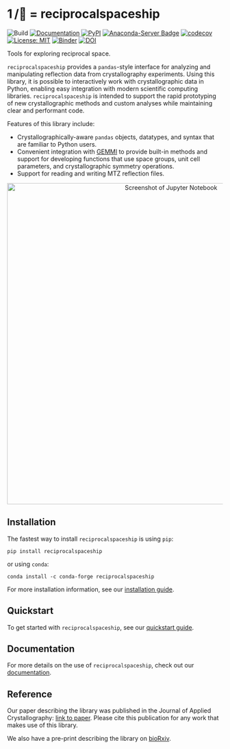 # 1 /:rocket: = reciprocalspaceship
![Build](https://github.com/rs-station/reciprocalspaceship/workflows/Build/badge.svg)
[![Documentation](https://github.com/rs-station/reciprocalspaceship/workflows/Documentation/badge.svg)](https://rs-station.github.io/reciprocalspaceship)
[![PyPI](https://img.shields.io/pypi/v/reciprocalspaceship?color=blue)](https://pypi.org/project/reciprocalspaceship/)
[![Anaconda-Server Badge](https://anaconda.org/conda-forge/reciprocalspaceship/badges/version.svg)](https://anaconda.org/conda-forge/reciprocalspaceship)
[![codecov](https://codecov.io/gh/rs-station/reciprocalspaceship/branch/main/graph/badge.svg)](https://codecov.io/gh/rs-station/reciprocalspaceship)
[![License: MIT](https://img.shields.io/badge/License-MIT-yellow.svg)](https://github.com/rs-station/reciprocalspaceship/blob/main/LICENSE)
[![Binder](https://mybinder.org/badge_logo.svg)](https://mybinder.org/v2/gh/rs-station/reciprocalspaceship/main?filepath=docs%2Fexamples)
[![DOI](https://img.shields.io/badge/DOI-10.1107%2FS160057672100755X-blue)](https://doi.org/10.1107/S160057672100755X)

Tools for exploring reciprocal space.

`reciprocalspaceship` provides a `pandas`-style interface for
analyzing and manipulating reflection data from crystallography
experiments. Using this library, it is possible to interactively
work with crystallographic data in Python, enabling easy
integration with modern scientific computing libraries. `reciprocalspaceship`
is intended to support the rapid prototyping of new crystallographic methods and
custom analyses while maintaining clear and performant code.

Features of this library include:

- Crystallographically-aware `pandas` objects, datatypes, and syntax that are familiar to Python users.
- Convenient integration with [GEMMI](https://gemmi.readthedocs.io/en/latest/) to provide built-in methods and
  support for developing functions that use space groups, unit cell parameters, and crystallographic
  symmetry operations.
- Support for reading and writing MTZ reflection files.

<p align="center">
  <img src="docs/img/screenshot.png" width=750 title="Screenshot of Jupyter Notebook">
</p>

## Installation

The fastest way to install `reciprocalspaceship` is using `pip`:

```
pip install reciprocalspaceship
```

or using `conda`:

```
conda install -c conda-forge reciprocalspaceship
```

For more installation information, see our [installation guide](https://rs-station.github.io/reciprocalspaceship/userguide/installation.html).

## Quickstart

To get started with `reciprocalspaceship`, see our [quickstart guide](https://rs-station.github.io/reciprocalspaceship/examples/quickstart.html).

## Documentation

For more details on the use of `reciprocalspaceship`, check out our [documentation](https://rs-station.github.io/reciprocalspaceship).

## Reference

Our paper describing the library was published in the Journal of Applied Crystallography: [link to paper](https://doi.org/10.1107/S160057672100755X).
Please cite this publication for any work that makes use of this library.

We also have a pre-print describing the library on [bioRxiv](https://www.biorxiv.org/content/10.1101/2021.02.03.429617v1).
